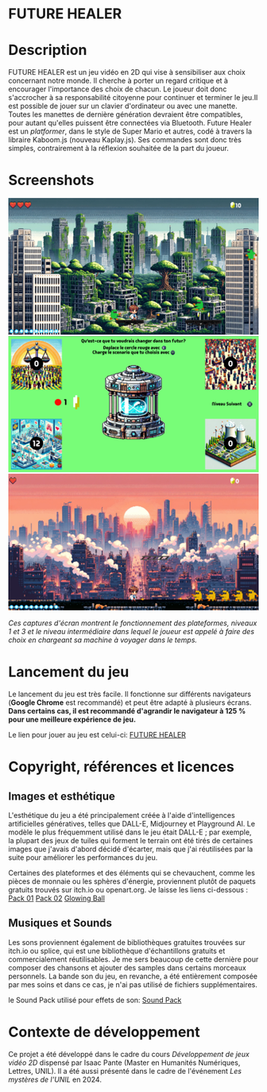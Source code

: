<h1>FUTURE HEALER</h1>

<h1>Description</h1>
<p>FUTURE HEALER est un jeu vidéo en 2D qui vise à sensibiliser aux choix concernant notre monde. Il cherche à porter un regard critique et à encourager l'importance des choix de chacun. Le joueur doit donc s'accrocher à sa responsabilité citoyenne pour continuer et terminer le jeu.Il est possible de jouer sur un clavier d'ordinateur ou avec une manette. Toutes les manettes de dernière génération devraient être compatibles, pour autant qu'elles puissent être connectées via Bluetooth. Future Healer est un <i>platformer</i>, dans le style de Super Mario et autres, codé à travers la libraire Kaboom.js (nouveau Kaplay.js). Ses commandes sont donc très simples, contrairement à la réflexion souhaitée de la part du joueur.</p>

<h1>Screenshots</h1>
<img src="ASSETS/tilesets-da-tagliare/Screenshot 1.png">
<img src="ASSETS/tilesets-da-tagliare/Screenshot 2.png">
<img src="ASSETS/tilesets-da-tagliare/Screenshot 3.png">
<p><i>Ces captures d'écran montrent le fonctionnement des plateformes,  niveaux 1 et 3 et le niveau intermédiaire dans lequel le joueur est appelé à faire des choix en chargeant sa machine à voyager dans le temps.</i></p>

<h1>Lancement du jeu</h1>
<p>Le lancement du jeu est très facile. Il fonctionne sur différents navigateurs (<b>Google Chrome</b> est recommandé) et peut être adapté à plusieurs écrans. <b>Dans certains cas, il est recommandé d'agrandir le navigateur à 125 % pour une meilleure expérience de jeu.</b></p>
<p>Le lien pour jouer au jeu est celui-ci: <a href="https://gianmarcosapienza.itch.io/future-healer">FUTURE HEALER</a></p>

<h1>Copyright, références et licences</h1>
  <h2>Images et esthétique</h2>
  <p>L'esthétique du jeu a été principalement créée à l'aide d'intelligences artificielles génératives, telles que DALL-E, Midjourney et Playground AI. Le modèle le plus fréquemment utilisé dans le jeu était DALL-E ; par exemple, la plupart des jeux de tuiles qui forment le terrain ont été tirés de certaines images que j'avais d'abord décidé d'écarter, mais que j'ai réutilisées par la suite pour améliorer les performances du jeu.</p>
  <p>Certaines des plateformes et des éléments qui se chevauchent, comme les pièces de monnaie ou les sphères d'énergie, proviennent plutôt de paquets gratuits trouvés sur itch.io ou openart.org. Je laisse les liens ci-dessous : 
  <a href="https://ansimuz.itch.io/grotto-escape-game-art-pack;
">Pack 01</a>
  <a href="https://opengameart.org/content/190-pixel-art-assets-sci-fi-forest;
">Pack 02</a>
  <a href="https://lvgames.itch.io/free-glowing-ball-sprite-pixel-fx-rpg-maker-ready;
">Glowing Ball</a>
  </p>
  <h2>Musiques et Sounds</h2>
  <p>Les sons proviennent également de bibliothèques gratuites trouvées sur itch.io ou splice, qui est une bibliothèque d'échantillons gratuits et commercialement réutilisables. Je me sers beaucoup de cette dernière pour composer des chansons et ajouter des samples dans certains morceaux personnels. La bande son du jeu, en revanche, a été entièrement composée par mes soins et dans ce cas, je n'ai pas utilisé de fichiers supplémentaires. </p>
  <p>le Sound Pack utilisé pour effets de son: <a href="https://ivyism.itch.io/8-16-bit-half-life">Sound Pack</a></p>

<h1>Contexte de développement</h1>
<p>Ce projet a été développé dans le cadre du cours <i>Développement de jeux vidéo 2D</i> dispensé par Isaac Pante (Master en Humanités Numériques, Lettres, UNIL). Il a été aussi présenté dans le cadre de l'événement <i>Les mystères de l'UNIL</i> en 2024.</p>
